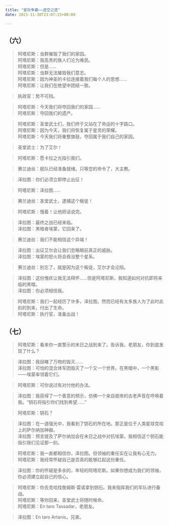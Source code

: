 ```yaml
---
title: "星际争霸——虚空之遗"
date: 2021-11-30T23:07:23+08:00

--- 
```


## （六）

> 阿塔尼斯：虫群摧毁了我们的家园。  
> 阿塔尼斯：我高贵的族人们沦为难民。  
> 阿塔尼斯：但是……  
> 阿塔尼斯：虫群无法摧毁我们意志。  
> 阿塔尼斯：因为神圣的卡拉连接着我们每个人的思想……  
> 阿塔尼斯：让我们在绝望中团结一致。  

> 执政官：势不可挡。  

> 阿塔尼斯：今天我们将夺回我们的家园……   
> 阿塔尼斯：夺回我们的遗产。  

> 阿塔尼斯：圣堂武士们，我们终于又站在了命运的十字路口。    
> 阿塔尼斯：因为今天，我们将恢复属于星灵的荣耀。    
> 阿塔尼斯：今天我们将重整旗鼓，夺回属于我们自己的家园。      

> 圣堂武士：为了艾尔！  

> 阿塔尼斯：愿卡拉之光指引我们。    

> 赛兰迪丝：舰队已经准备就绪。只等您的命令了，大主教。  

> 泽拉图：你们必须立即停止出征！  

> 阿塔尼斯：泽拉图……

> 赛兰迪丝：圣堂武士，逮捕这个叛徒！  

> 阿塔尼斯：慢着！让他把话说完。  

> 泽拉图：最终之战已经来临。    
> 泽拉图：黑暗者埃蒙，它回来了。    

> 赛兰迪丝：我们不能相信这个异端！    

> 泽拉图：出征艾尔会让我们忽略眼前真正的威胁。      
> 泽拉图：埃蒙的怒火将会吞没整个星系。      

> 赛兰迪丝：别忘了，就是因为这个叛徒，艾尔才会沦陷。    

> 泽拉图：这份愧疚让我无法释怀……但是阿塔尼斯，我知道如何对抗即将来临的黑暗。  
> 泽拉图：你必须相信我。  

> 阿塔尼斯：我们一起经历了许多，泽拉图。然而已经有太多族人为了此时此刻的到来，付出了生命。  
> 阿塔尼斯：执行官，准备出战！  

## （七）

> 阿塔尼斯：看来你一直警示的末日之战到来了。告诉我，老朋友，你到底发现了什么？  

> 泽拉图：我目睹了万物的毁灭……   
> 泽拉图：可怕的混合体军团毁灭了一个又一个世界。在黑暗中，一个黑影——埃蒙率领着它们。  

> 阿塔尼斯：可你说过有对付他的办法。  

> 泽拉图：我获得了一个善意的预示，仿佛一个来自彼岸的古老声音在呼唤着我。“钥石将指引你们找到希望……”     

> 阿塔尼斯：钥石？    

> 泽拉图：在一道强光中，我看到了钥石的所在地。那正是位于人类星球克哈上的萨尔纳加神器。  
> 泽拉图：预言提及了萨尔纳加会在末日之战中对抗埃蒙。我相信这个钥石能指引我们见证那一刻。  

> 阿塔尼斯：我一直都相信你，泽拉图。但领袖的重任实在让我有心无力。  
> 阿塔尼斯：我经常怀疑自己是否真的能够扛起这份重任。  

> 泽拉图：你的怀疑是多余的，年轻的阿塔尼斯。如果你想成为我们的领袖，你必须建立起自己的信心。  

> 阿塔尼斯：你去克哈找詹姆斯·雷诺拿到钥石。我来指挥我们的军队进行备战。  
> 阿塔尼斯：等你回来，圣堂武士将随时候命。  
> 阿塔尼斯：En taro Tassadar，老朋友。    

> 泽拉图：En taro Artanis，兄弟。    






